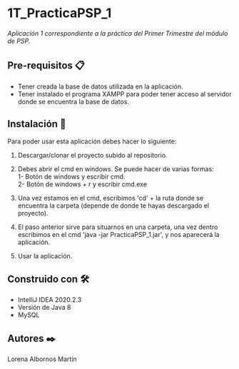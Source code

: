 # 1T_PracticaPSP_1
###### Aplicación 1 correspondiente a la práctica del Primer Trimestre del módulo de PSP.


## Pre-requisitos 📋
* Tener creada la base de datos utilizada en la aplicación.  
* Tener instalado el programa XAMPP para poder tener acceso al servidor donde se encuentra la base de datos.

## Instalación 🔧
Para poder usar esta aplicación debes hacer lo siguiente:  

1. Descargar/clonar el proyecto subido al repositorio.  

2. Debes abrir el cmd en windows. Se puede hacer de varias formas:  
1- Botón de windows y escribir cmd.  
2- Botón de windows + r y escribir cmd.exe  

  
3. Una vez estamos en el cmd, escribimos 'cd' + la ruta donde se encuentra la carpeta (depende de donde te hayas descargado el proyecto).  

4. El paso anterior sirve para situarnos en una carpeta, una vez dentro escribimos en el cmd 'java -jar PracticaPSP_1.jar', y nos aparecerá la aplicación.  

5. Usar la aplicación.  


## Construido con 🛠️
* IntelliJ IDEA 2020.2.3 
* Versión de Java 8  
* MySQL  


## Autores ✒️  
Lorena Albornos Martín
